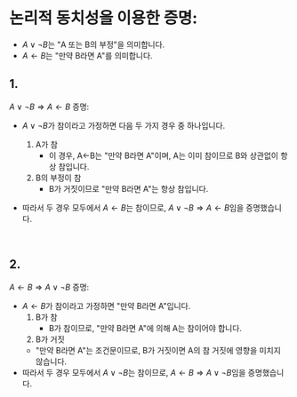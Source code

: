 # 논리적 동치성을 이용한 증명:

- $A\vee\neg B$는 "A 또는 B의 부정"을 의미합니다.
- $A\leftarrow B$는 "만약 B라면 A"를 의미합니다.

## 1. 
$A\vee\neg B \Rightarrow A\leftarrow B$ 증명:

- $A\vee\neg B$가 참이라고 가정하면 다음 두 가지 경우 중 하나입니다.
   1. A가 참
      - 이 경우, A←B는 "만약 B라면 A"이며, A는 이미 참이므로 B와 상관없이 항상 참입니다.
   2. B의 부정이 참
      - B가 거짓이므로 "만약 B라면 A"는 항상 참입니다.

- 따라서 두 경우 모두에서 $A\leftarrow B$는 참이므로, $A\vee\neg B \Rightarrow A\leftarrow B$임을 증명했습니다.

<br>

## 2.
$A \leftarrow B \Rightarrow A\vee\neg B$ 증명:

- $A\leftarrow B$가 참이라고 가정하면 "만약 B라면 A"입니다.
  1. B가 참
     - B가 참이므로, "만약 B라면 A"에 의해 A는 참이어야 합니다.
  2. B가 거짓
    - "만약 B라면 A"는 조건문이므로, B가 거짓이면 A의 참 거짓에 영향을 미치지 않습니다.
- 따라서 두 경우 모두에서 $A\vee\neg B$는 참이므로, $A \leftarrow B \Rightarrow A\vee\neg B$임을 증명했습니다.